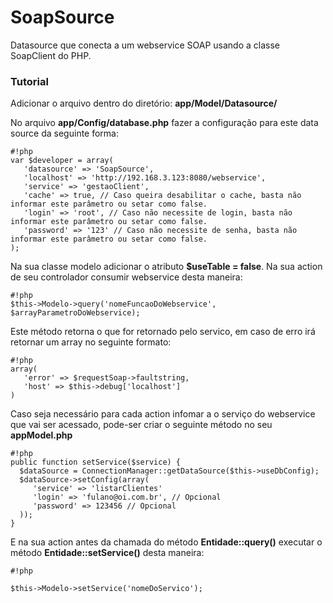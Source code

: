 # SoapSource #

Datasource que conecta a um webservice SOAP usando a classe SoapClient do PHP.

### Tutorial ###

Adicionar o arquivo dentro do diretório: **app/Model/Datasource/**

No arquivo **app/Config/database.php** fazer a configuração para este data source da seguinte forma:

```
#!php
var $developer = array(
   'datasource' => 'SoapSource',
   'localhost' => 'http://192.168.3.123:8080/webservice',
   'service' => 'gestaoClient',
   'cache' => true, // Caso queira desabilitar o cache, basta não informar este parâmetro ou setar como false.
   'login' => 'root', // Caso não necessite de login, basta não informar este parâmetro ou setar como false.
   'password' => '123' // Caso não necessite de senha, basta não informar este parâmetro ou setar como false.
);
```

Na sua classe modelo adicionar o atributo **$useTable = false**.
Na sua action de seu controlador consumir webservice desta maneira:

```
#!php
$this->Modelo->query('nomeFuncaoDoWebservice', $arrayParametroDoWebservice);
```


Este método retorna o que for retornado pelo servico, em caso de erro irá retornar
um array no seguinte formato:

```
#!php
array(
   'error' => $requestSoap->faultstring,
   'host' => $this->debug['localhost']
)
```

Caso seja necessário para cada action infomar a o serviço do webservice que vai ser 
acessado, pode-ser criar o seguinte método no seu **appModel.php**

```
#!php
public function setService($service) {
  $dataSource = ConnectionManager::getDataSource($this->useDbConfig);
  $dataSource->setConfig(array(
     'service' => 'listarClientes'
     'login' => 'fulano@oi.com.br', // Opcional
     'password' => 123456 // Opcional
  ));
}
```


E na sua action antes da chamada do método **Entidade::query()** executar o método 
**Entidade::setService()** desta maneira: 

```
#!php

$this->Modelo->setService('nomeDoServico');
```
